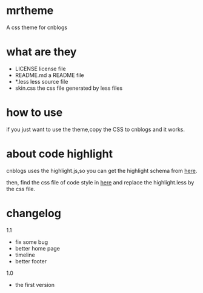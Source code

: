 # mrtheme

A css theme for cnblogs

# what are they

- LICENSE license file
- README.md a README file
- \*.less less source file
- skin.css the css file generated by less files

# how to use

if you just want to use the theme,copy the CSS to cnblogs and it works.

# about code highlight

cnblogs uses the highlight.js,so you can get the highlight schema from [here](https://highlightjs.org/static/demo/).

then, find the css file of code style in [here](https://github.com/isagalaev/highlight.js/tree/master/src/styles) and replace the highlight.less by the css file.

# changelog

1.1

- fix some bug
- better home page
- timeline
- better footer

1.0

- the first version
